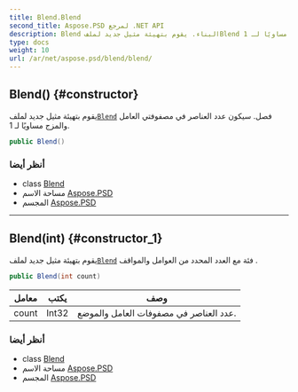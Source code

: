 ```yaml
---
title: Blend.Blend
second_title: Aspose.PSD لمرجع .NET API
description: Blend البناء. يقوم بتهيئة مثيل جديد لملفBlend فصل. سيكون عدد العناصر في مصفوفتي العامل والمزج مساويًا لـ 1.
type: docs
weight: 10
url: /ar/net/aspose.psd/blend/blend/
---
```

## Blend() {#constructor}

يقوم بتهيئة مثيل جديد لملف[`Blend`](../) فصل. سيكون عدد العناصر في مصفوفتي العامل والمزج مساويًا لـ 1.

```csharp
public Blend()
```

### أنظر أيضا

* class [Blend](../)
* مساحة الاسم [Aspose.PSD](../../blend/)
* المجسم [Aspose.PSD](../../../)

---

## Blend(int) {#constructor_1}

يقوم بتهيئة مثيل جديد لملف[`Blend`](../) فئة مع العدد المحدد من العوامل والمواقف .

```csharp
public Blend(int count)
```

| معامل | يكتب | وصف |
| --- | --- | --- |
| count | Int32 | عدد العناصر في مصفوفات العامل والموضع. |

### أنظر أيضا

* class [Blend](../)
* مساحة الاسم [Aspose.PSD](../../blend/)
* المجسم [Aspose.PSD](../../../)


